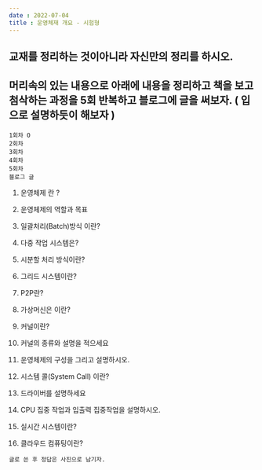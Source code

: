 ```yaml
---
date : 2022-07-04
title : 운영체재 개요 - 시험형
---
```


## 교재를 정리하는 것이아니라 자신만의 정리를 하시오.
## 머리속의 있는 내용으로 아래에 내용을 정리하고 책을 보고 첨삭하는 과정을 5회 반복하고 블로그에 글을 써보자. ( 입으로 설명하듯이 해보자 )
```
1회차 O
2회차 
3회차 
4회차 
5회차 
블로그 글  
```


1. 운영체제 란 ?

2. 운영체제의 역할과 목표

3. 일괄처리(Batch)방식 이란?

4. 다중 작업 시스템은?

5. 시분할 처리 방식이란?

6. 그리드 시스템이란?

7. P2P란?

8.  가상머신은 이란?

9.  커널이란? 

10. 커널의 종류와 설명을 적으세요

11. 운영체제의 구성을 그리고 설명하시오.

12. 시스템 콜(System Call) 이란?

13. 드라이버를 설명하세요

14. CPU 집중 작업과 입출력 집중작업을 설명하시오.

15. 실시간 시스템이란?

16. 클라우드 컴퓨팅이란?



  

```
글로 쓴 후 정답은 사진으로 남기자. 
```

